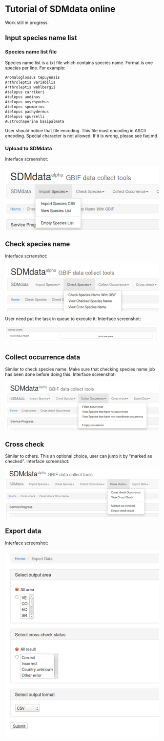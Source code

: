 # Tutorial of SDMdata online
Work still in progress.

## Input species name list
### Species name list file
Species name list is a txt file which contains species name. Format is one species per line. For example:

    Anomaloglossus tepuyensis
    Arthroleptis variabilis
    Arthroleptis wahlbergii
    Atelopus carrikeri
    Atelopus andinus
    Atelopus oxyrhynchus
    Atelopus spumarius
    Atelopus pachydermus
    Atelopus spurrelli
    Austrochaperina basipalmata

User should notice that file encoding. This file must encoding in ASCII encoding. Special character is not allowed. If it is wrong, please see faq.md.

### Upload to SDMdata
Interface screenshot:

![](./upload_species.png)

## Check species name
Interface scrrenshot:

![](check_species_name.png)

User need put the task in queue to execute it.
Interface screenshot:

![](check_species_button.png)

## Collect occurrence data
Similar to check species name. Make sure that checking species name job has been done before doing this. Interface screenshot:

![](collect_occurrence.png)

## Cross check
Similar to others. This an optional choice, user can jump it by "marked as checked". Interface screenshot:

![](cross_check.png)

## Export data
Interface screenshot:

![](export_data.png)
